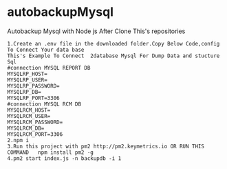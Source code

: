 # autobackupMysql
Autobackup Mysql with Node js 
After Clone This's repositories

    1.Create an .env file in the downloaded folder.Copy Below Code,config To Connect Your data base
    This's Example To Connect  2database Mysql For Dump Data and stucture Sql
    #connection MYSQL REPORT DB
    MYSQLRP_HOST=
    MYSQLRP_USER=
    MYSQLRP_PASSWORD=
    MYSQLRP_DB=
    MYSQLRP_PORT=3306
    #connection MYSQL RCM DB
    MYSQLRCM_HOST=
    MYSQLRCM_USER=
    MYSQLRCM_PASSWORD=
    MYSQLRCM_DB=
    MYSQLRCM_PORT=3306
    2.npm i 
    3.Run this project with pm2 http://pm2.keymetrics.io OR RUN THIS COMMAND   npm install pm2 -g
    4.pm2 start index.js -n backupdb -i 1


